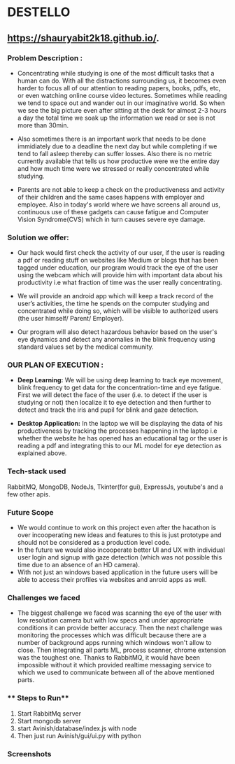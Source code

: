 # DESTELLO
## https://shauryabit2k18.github.io/.

### **Problem Description :**

- Concentrating while studying is one of the most difficult tasks that a human can do. With all the distractions surrounding us, it becomes even harder to focus all of our attention to reading papers, books, pdfs, etc, or even watching online course video lectures. Sometimes while reading we tend to space out and wander out in our imaginative world. So when we see the big picture even after sitting at the desk for almost 2-3 hours a day the total time we soak up the information we read or see is not more than 30min. 

- Also sometimes there is an important work that needs to be done immidiately due to a deadline the next day but while completing if we tend to fall asleep thereby can suffer losses. Also there is no metric currently available that tells us how productive were we the entire day and how much time were we stressed or really concentrated while studying.

- Parents are not able to keep a check on the productiveness and activity of their children and the same cases happens with employer and employee. Also in today's world where we have screens all around us, continuous use of these gadgets can cause fatigue and Computer Vision Syndrome(CVS) which in turn causes severe eye damage. 

### **Solution we offer:**

- Our hack would first check the activity of our user, if the user is reading a pdf or reading stuff on websites like Medium or blogs that has been tagged under education, our program would track the eye of the user using the webcam which will provide him with important data about his productivity i.e what fraction of time was the user really concentrating.

- We will provide an android app which will keep a track record of the user’s activities, the time he spends on the computer studying and concentrated while doing so, which will be visible to authorized users (the user himself/ Parent/ Employer).

- Our program will also detect hazardous behavior based on the user's eye dynamics and detect any anomalies in the blink frequency using standard values set by the medical community.


### **OUR PLAN OF EXECUTION :**

- **Deep Learning:**
  We will be using deep learning to track eye movement, blink frequency to get data for the concentration-time and eye fatigue. First we will detect the face of the user (i.e. to detect if the user is studying or not) then localize it to eye detection and then further to detect and track the iris and pupil for blink and gaze detection.

- **Desktop Application:** 
  In the laptop we will be displaying the data of his productiveness by tracking the processes happening in the laptop i.e whether the website he has opened has an educational tag or the user is reading a pdf and integrating this to our ML model for eye detection as explained above.

### **Tech-stack used**

RabbitMQ, MongoDB, NodeJs, Tkinter(for gui), ExpressJs, youtube's and a few other apis.

### **Future Scope**

- We would continue to work on this project even after the hacathon is over incooperating new ideas and features to this is just prototype and should not be considered as a production level code.
- In the future we would also incooperate better UI and UX with individual user login and signup with gaze detection (which was not possible this time due to an absence of an HD camera).
- With not just an windows based application in the future users will be able to access their profiles via websites and anroid apps as well.

### **Challenges we faced**

- The biggest challenge we faced was scanning the eye of the user with low resolution camera but with low specs and under appropriate conditions it can provide better accuracy. Then the next challenge was monitoring the processes which was difficult because there are a number of background apps running which windows won't allow to close. Then integrating all parts ML, process scanner, chrome extension was the toughest one. Thanks to RabbitMQ, it would have been impossible without it which provided realtime messaging service to which we used to communicate between all of the above mentioned parts. 

### ** Steps to Run**

1. Start RabbitMq server
2. Start mongodb server
3. start Avinish/database/index.js with node
4. Then just run Avinish/gui/ui.py with python

### **Screenshots**

